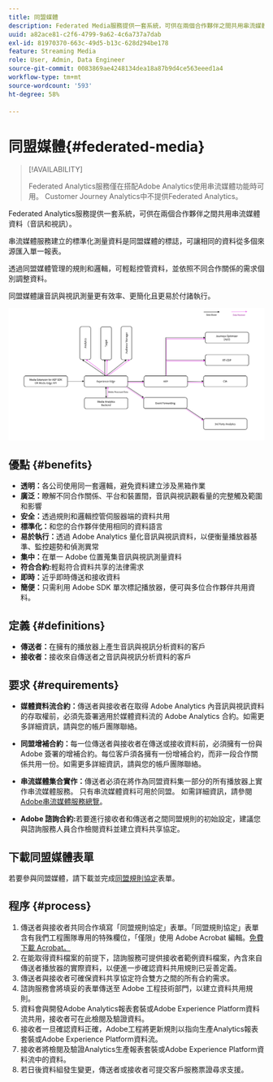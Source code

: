 ```yaml
---
title: 同盟媒體
description: Federated Media服務提供一套系統，可供在兩個合作夥伴之間共用串流媒體資料。
uuid: a82ace81-c2f6-4799-9a62-4c6a737a7dab
exl-id: 81970370-663c-49d5-b13c-628d294be178
feature: Streaming Media
role: User, Admin, Data Engineer
source-git-commit: 0083869ae4248134dea18a87b9d4ce563eeed1a4
workflow-type: tm+mt
source-wordcount: '593'
ht-degree: 58%

---
```


# 同盟媒體{#federated-media}

>[!AVAILABILITY]
>
>Federated Analytics服務僅在搭配Adobe Analytics使用串流媒體功能時可用。 Customer Journey Analytics中不提供Federated Analytics。


Federated Analytics服務提供一套系統，可供在兩個合作夥伴之間共用串流媒體資料（音訊和視訊）。

串流媒體服務建立的標準化測量資料是同盟媒體的標誌，可讓相同的資料從多個來源匯入單一報表。

透過同盟媒體管理的規則和邏輯，可輕鬆控管資料，並依照不同合作關係的需求個別調整資料。

同盟媒體讓音訊與視訊測量更有效率、更簡化且更易於付諸執行。


![](assets/media-federated.png)

## 優點 {#benefits}

* **透明：**&#x200B;各公司使用同一套邏輯，避免資料建立涉及黑箱作業
* **廣泛：**&#x200B;瞭解不同合作關係、平台和裝置間，音訊與視訊觀看量的完整觸及範圍和影響
* **安全：**&#x200B;透過規則和邏輯控管伺服器端的資料共用
* **標準化：**&#x200B;和您的合作夥伴使用相同的資料語言
* **易於執行：**&#x200B;透過 Adobe Analytics 量化音訊與視訊資料，以便衡量播放器基準、監控趨勢和偵測異常
* **集中：**&#x200B;在單一 Adobe 位置蒐集音訊與視訊測量資料
* **符合合約:**&#x200B;輕鬆符合資料共享的法律需求
* **即時：**&#x200B;近乎即時傳送和接收資料
* **簡便：**&#x200B;只需利用 Adobe SDK 單次標記播放器，便可與多位合作夥伴共用資料。

## 定義 {#definitions}

* **傳送者：**&#x200B;在擁有的播放器上產生音訊與視訊分析資料的客戶
* **接收者：**&#x200B;接收來自傳送者之音訊與視訊分析資料的客戶

## 要求 {#requirements}

* **媒體資料流合約：**&#x200B;傳送者與接收者在取得 Adobe Analytics 內音訊與視訊資料的存取權前，必須先簽署適用於媒體資料流的 Adobe Analytics 合約。如需更多詳細資訊，請與您的帳戶團隊聯絡。
* **同盟增補合約：**&#x200B;每一位傳送者與接收者在傳送或接收資料前，必須擁有一份與 Adobe 簽署的增補合約。每位客戶須各擁有一份增補合約，而非一段合作關係共用一份。如需更多詳細資訊，請與您的帳戶團隊聯絡。

* **串流媒體集合實作：**&#x200B;傳送者必須在將作為同盟資料集一部分的所有播放器上實作串流媒體服務。 只有串流媒體資料可用於同盟。 如需詳細資訊，請參閱[Adobe串流媒體服務總覽](/help/media-overview.md)。

* **Adobe 諮詢合約:**&#x200B;若要進行接收者和傳送者之間同盟規則的初始設定，建議您與諮詢服務人員合作檢閱資料並建立資料共享協定。

## 下載同盟媒體表單

若要參與同盟媒體，請下載並完成[同盟規則協定](assets/federated_analytics_form.pdf)表單。

## 程序 {#process}

1. 傳送者與接收者共同合作填寫「同盟規則協定」表單。「同盟規則協定」表單含有我們工程團隊專用的特殊欄位，「僅限」使用 Adobe Acrobat 編輯。[免費下載 Acrobat。](https://get.adobe.com/reader/)
1. 在能取得資料檔案的前提下，諮詢服務可提供接收者範例資料檔案，內含來自傳送者播放器的實際資料，以便進一步確認資料共用規則已妥善定義。
1. 傳送者與接收者可確保資料共享協定符合雙方之間的所有合約需求。
1. 諮詢服務會將填妥的表單傳送至 Adobe 工程技術部門，以建立資料共用規則。
1. 資料會與開發Adobe Analytics報表套裝或Adobe Experience Platform資料流共用，接收者可在此檢閱及驗證資料。
1. 接收者一旦確認資料正確，Adobe工程將更新規則以指向生產Analytics報表套裝或Adobe Experience Platform資料流。
1. 接收者將檢閱及驗證Analytics生產報表套裝或Adobe Experience Platform資料流中的資料。
1. 若日後資料組發生變更，傳送者或接收者可提交客戶服務票證尋求支援。
